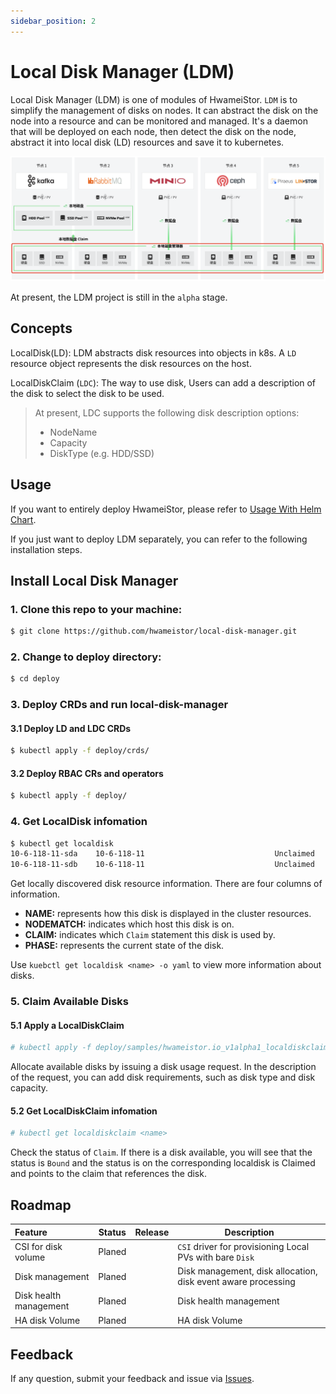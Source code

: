 ```yaml
---
sidebar_position: 2
---
```


# Local Disk Manager (LDM)

Local Disk Manager (LDM) is one of modules of HwameiStor. `LDM` is to simplify the management of disks on nodes. It can abstract the disk on the node into a resource and can be monitored and managed. It's a daemon that will be deployed on each node, then detect the disk on the node, abstract it into local disk (LD) resources and save it to kubernetes.

![LDM architecture](../images/ldm.png)

At present, the LDM project is still in the `alpha` stage.

## Concepts

LocalDisk(LD): LDM abstracts disk resources into objects in k8s. A `LD` resource object represents the disk resources on the host.

LocalDiskClaim (`LDC`): The way to use disk, Users can add a description of the disk to select the disk to be used.

> At present, LDC supports the following disk description options:
> 
> - NodeName
> - Capacity
> - DiskType (e.g. HDD/SSD)

## Usage

If you want to entirely deploy HwameiStor, please refer to [Usage With Helm Chart](../02installation/01helm-chart.md).

If you just want to deploy LDM separately, you can refer to the following installation steps.

## Install Local Disk Manager

### 1. Clone this repo to your machine:

```bash
$ git clone https://github.com/hwameistor/local-disk-manager.git
```

### 2. Change to deploy directory:

```bash
$ cd deploy
```

### 3. Deploy CRDs and run local-disk-manager

#### 3.1 Deploy LD and LDC CRDs

```bash
$ kubectl apply -f deploy/crds/
```

#### 3.2 Deploy RBAC CRs and operators

```bash
$ kubectl apply -f deploy/
```

### 4. Get LocalDisk infomation

```bash
$ kubectl get localdisk
10-6-118-11-sda    10-6-118-11                             Unclaimed
10-6-118-11-sdb    10-6-118-11                             Unclaimed
```

Get locally discovered disk resource information. There are four columns of information.

- **NAME:** represents how this disk is displayed in the cluster resources.
- **NODEMATCH:** indicates which host this disk is on.
- **CLAIM:** indicates which `Claim` statement this disk is used by.
- **PHASE:** represents the current state of the disk.

Use `kuebctl get localdisk <name> -o yaml` to view more information about disks.

### 5. Claim Available Disks

#### 5.1 Apply a LocalDiskClaim

```bash
# kubectl apply -f deploy/samples/hwameistor.io_v1alpha1_localdiskclaim_cr.yaml
```

Allocate available disks by issuing a disk usage request. In the description of the request, you can add disk requirements, such as disk type and disk capacity.

#### 5.2 Get LocalDiskClaim infomation

```bash
# kubectl get localdiskclaim <name>
```

Check the status of `Claim`. If there is a disk available, you will see that the status is `Bound` and the status is on the corresponding localdisk is Claimed and points to the claim that references the disk.

## Roadmap

| Feature| Status| Release| Description
|:----------|----------|----------|----------
| CSI for disk volume| Planed| | `CSI` driver for provisioning Local PVs with bare `Disk`
| Disk management| Planed| | Disk management, disk allocation, disk event aware processing
| Disk health management| Planed| | Disk health management
| HA disk Volume| Planed| | HA disk Volume

## Feedback

If any question, submit your feedback and issue via [Issues](https://github.com/hwameistor/local-disk-manager/issues).